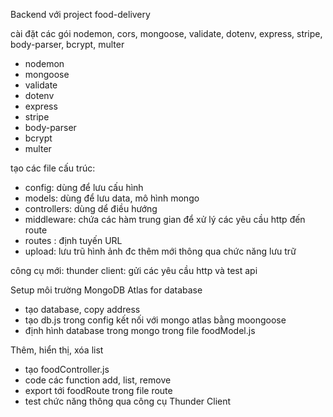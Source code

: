 Backend với project food-delivery

cài đặt các gói nodemon, cors, mongoose, validate, dotenv, express, stripe, body-parser, bcrypt, multer
- nodemon
- mongoose
- validate
- dotenv
- express
- stripe
- body-parser
- bcrypt
- multer

tạo các file cấu trúc:
- config: dùng để lưu cấu hình
- models: dùng để lưu data, mô hình mongo
- controllers: dùng dể điều hướng 
- middleware: chứa các hàm trung gian để xử lý các yêu cầu http đến route
- routes : định tuyến URL
- upload: lưu trũ hình ảnh đc thêm mới thông qua chức năng lưu trữ

công cụ mới: thunder client: gửi các yêu cầu http và test api

Setup môi trường MongoDB Atlas for database
- tạo database, copy address
- tạo db.js trong config kết nối với mongo atlas bằng moongoose
- định hình database trong mongo trong file foodModel.js

Thêm, hiển thị, xóa list
- tạo foodController.js
- code các function add, list,  remove
- export tới foodRoute trong file route
- test chức năng thông qua công cụ Thunder Client